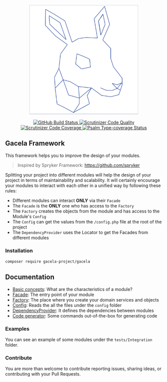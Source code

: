 <p align="center">
  <a href="http://gacela-project.com/" title="Gacela Website">
    <img src="docs/imgs/gacela-logo.png" width="350" alt="Gacela logo"/>
  </a>
</p>

<p align="center">
  <a href="https://github.com/gacela-project/gacela/actions">
    <img src="https://github.com/gacela-project/gacela/workflows/CI/badge.svg" alt="GitHub Build Status">
  </a>
  <a href="https://scrutinizer-ci.com/g/gacela-project/gacela/?branch=master">
    <img src="https://scrutinizer-ci.com/g/gacela-project/gacela/badges/quality-score.png?b=master" alt="Scrutinizer Code Quality">
  </a>
  <a href="https://scrutinizer-ci.com/g/gacela-project/gacela/?branch=master">
    <img src="https://scrutinizer-ci.com/g/gacela-project/gacela/badges/coverage.png?b=master" alt="Scrutinizer Code Coverage">
  </a>
  <a href="https://shepherd.dev/github/gacela-project/gacela">
    <img src="https://shepherd.dev/github/gacela-project/gacela/coverage.svg" alt="Psalm Type-coverage Status">
  </a>
</p>

## Gacela Framework

This framework helps you to improve the design of your modules.

> Inspired by Spryker Framework: https://github.com/spryker

Splitting your project into different modules will help the design of your project in terms of maintainability and
scalability. It will certainly encourage your modules to interact with each other in a unified way by following these
rules:

- Different modules can interact **ONLY** via their `Facade`
- The `Facade` is the **ONLY** one who has access to the `Factory`
- The `Factory` creates the objects from the module and has access to the Module's `Config`
- The `Config` can get the values from the `/config.php` file at the root of the project
- The `DependencyProvider` uses the Locator to get the Facades from different modules

### Installation

```bash
composer require gacela-project/gacela
```

## Documentation

- [Basic concepts](docs/001_basic_concepts.md): What are the characteristics of a module?
- [Facade](docs/002_facade.md): The entry point of your module
- [Factory](docs/003_factory.md): The place where you create your domain services and objects
- [Config](docs/004_config.md): Reads the all the files under the `config` folder
- [DependencyProvider](docs/005_dependency_provider.md): It defines the dependencies between modules
- [Code generator](docs/006_code_generator.md): Some commands out-of-the-box for generating code

### Examples

You can see an example of some modules under the `tests/Integration` folder.

### Contribute

You are more than welcome to contribute reporting issues, sharing ideas, or contributing with your Pull Requests.
